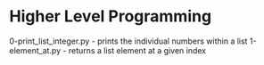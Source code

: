 # Higher Level Programming 
0-print_list_integer.py - prints the individual numbers within a list
1-element_at.py - returns a list element at a given index

